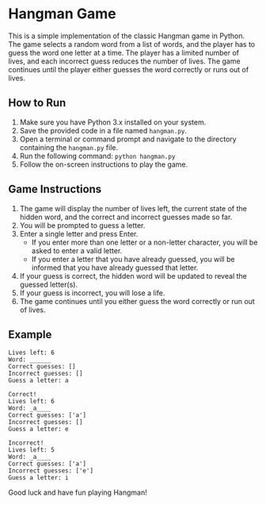 # Hangman Game

This is a simple implementation of the classic Hangman game in Python. The game selects a random word from a list of words, and the player has to guess the word one letter at a time. The player has a limited number of lives, and each incorrect guess reduces the number of lives. The game continues until the player either guesses the word correctly or runs out of lives.

## How to Run

1. Make sure you have Python 3.x installed on your system.
2. Save the provided code in a file named `hangman.py`.
3. Open a terminal or command prompt and navigate to the directory containing the `hangman.py` file.
4. Run the following command: `python hangman.py`
5. Follow the on-screen instructions to play the game.

## Game Instructions

1. The game will display the number of lives left, the current state of the hidden word, and the correct and incorrect guesses made so far.
2. You will be prompted to guess a letter.
3. Enter a single letter and press Enter.
   - If you enter more than one letter or a non-letter character, you will be asked to enter a valid letter.
   - If you enter a letter that you have already guessed, you will be informed that you have already guessed that letter.
4. If your guess is correct, the hidden word will be updated to reveal the guessed letter(s).
5. If your guess is incorrect, you will lose a life.
6. The game continues until you either guess the word correctly or run out of lives.

## Example

```
Lives left: 6
Word: ______
Correct guesses: []
Incorrect guesses: []
Guess a letter: a

Correct!
Lives left: 6
Word: _a____
Correct guesses: ['a']
Incorrect guesses: []
Guess a letter: e

Incorrect!
Lives left: 5
Word: _a____
Correct guesses: ['a']
Incorrect guesses: ['e']
Guess a letter: i
```

Good luck and have fun playing Hangman!
